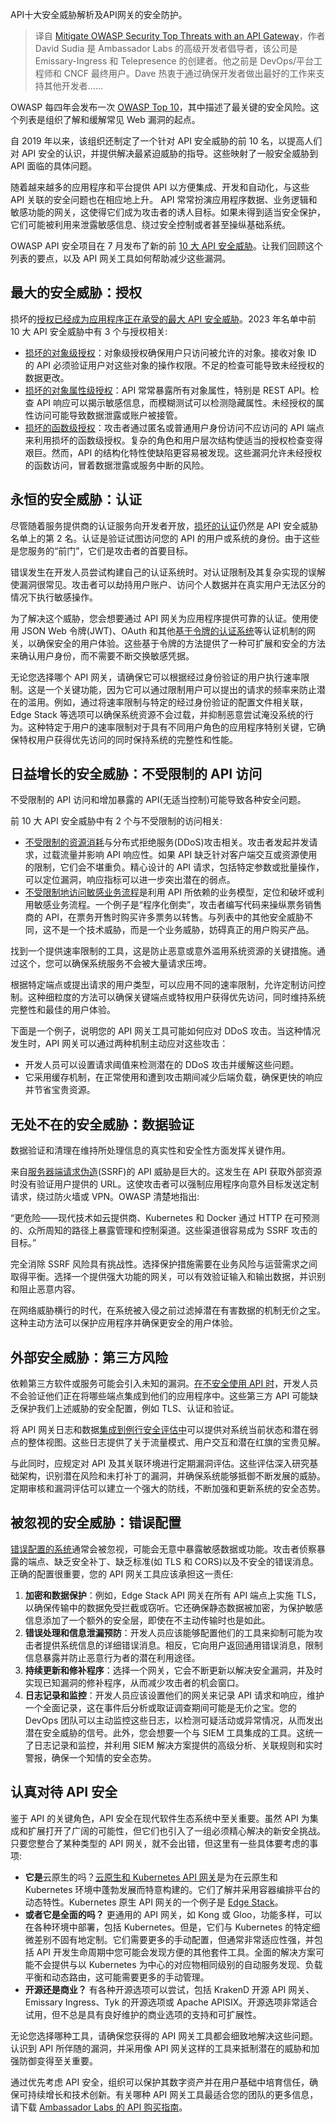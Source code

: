 <!--
title: 通过API网关缓解OWASP十大安全威胁
cover: https://cdn.thenewstack.io/media/2023/11/31e89923-security-1024x723.jpg
-->

API十大安全威胁解析及API网关的安全防护。

> 译自 [Mitigate OWASP Security Top Threats with an API Gateway](https://thenewstack.io/mitigate-owasp-security-top-threats-with-an-api-gateway/)，作者 David Sudia 是 Ambassador Labs 的高级开发者倡导者，该公司是 Emissary-Ingress 和 Telepresence 的创建者。他之前是 DevOps/平台工程师和 CNCF 最终用户。Dave 热衷于通过确保开发者做出最好的工作来支持其他开发者......

OWASP 每四年会发布一次 [OWASP Top 10](https://owasp.org/www-project-top-ten/)，其中描述了最关键的安全风险。这个列表是组织了解和缓解常见 Web 漏洞的起点。

自 2019 年以来，该组织还制定了一个针对 API 安全威胁的前 10 名，以提高人们对 API 安全的认识，并提供解决最紧迫威胁的指导。这些映射了一般安全威胁到 API 面临的具体问题。

随着越来越多的应用程序和平台提供 API 以方便集成、开发和自动化，与这些 API 关联的安全问题也在相应地上升。 API 常常扮演应用程序数据、业务逻辑和敏感功能的网关，这使得它们成为攻击者的诱人目标。如果未得到适当安全保护，它们可能被利用来泄露敏感信息、绕过安全控制或者甚至操纵基础系统。

OWASP API 安全项目在 7 月发布了新的前 [10 大 API 安全威胁](https://owasp.org/API-Security/editions/2023/en/0x00-header/)。让我们回顾这个列表的要点，以及 API 网关工具如何帮助减少这些漏洞。

## 最大的安全威胁：授权

损坏的[授权已经成为应用程序正在承受的最大 API 安全威胁](https://thenewstack.io/security-at-the-edge-authentication-and-authorization-for-apis/)。2023 年名单中前 10 大 API 安全威胁中有 3 个与授权相关:

- [损坏的对象级授权](https://owasp.org/API-Security/editions/2023/en/0xa1-broken-object-level-authorization/)：对象级授权确保用户只访问被允许的对象。接收对象 ID 的 API 必须验证用户对这些对象的操作权限。不足的检查可能导致未经授权的数据更改。
- [损坏的对象属性级授权](https://owasp.org/API-Security/editions/2023/en/0xa3-broken-object-property-level-authorization/)：API 常常暴露所有对象属性，特别是 REST API。检查 API 响应可以揭示敏感信息，而模糊测试可以检测隐藏属性。未经授权的属性访问可能导致数据泄露或账户被接管。
- [损坏的函数级授权](https://owasp.org/API-Security/editions/2023/en/0xa5-broken-function-level-authorization/)：攻击者通过匿名或普通用户身份访问不应访问的 API 端点来利用损坏的函数级授权。复杂的角色和用户层次结构使适当的授权检查变得艰巨。然而，API 的结构化特性使缺陷更容易被发现。这些漏洞允许未经授权的函数访问，冒着数据泄露或服务中断的风险。

## 永恒的安全威胁：认证

尽管随着服务提供商的认证服务向开发者开放，[损坏的认证](https://owasp.org/API-Security/editions/2023/en/0xa2-broken-authentication/)仍然是 API 安全威胁名单上的第 2 名。认证是验证试图访问您的 API 的用户或系统的身份。由于这些是您服务的“前门”，它们是攻击者的首要目标。

错误发生在开发人员尝试构建自己的认证系统时。对认证限制及其复杂实现的误解使漏洞很常见。攻击者可以劫持用户账户、访问个人数据并在真实用户无法区分的情况下执行敏感操作。

为了解决这个威胁，您会想要通过 API 网关为应用程序提供可靠的认证。使用使用 JSON Web 令牌(JWT)、OAuth 和其他[基于令牌的认证系统](https://roadmap.sh/guides/token-authentication)等认证机制的网关，以确保安全的用户体验。这些基于令牌的方法提供了一种可扩展和安全的方法来确认用户身份，而不需要不断交换敏感凭据。

无论您选择哪个 API 网关，请确保它可以根据经过身份验证的用户执行速率限制。这是一个关键功能，因为它可以通过限制用户可以提出的请求的频率来防止潜在的滥用。例如，通过将速率限制与特定的经过身份验证的配置文件相关联，Edge Stack 等选项可以确保系统资源不会过载，并抑制恶意尝试淹没系统的行为。这种特定于用户的速率限制对于具有不同用户角色的应用程序特别关键，它确保特权用户获得优先访问的同时保持系统的完整性和性能。

## 日益增长的安全威胁：不受限制的 API 访问

不受限制的 API 访问和增加暴露的 API(无适当控制)可能导致各种安全问题。

前 10 大 API 安全威胁中有 2 个与不受限制的访问相关:

- [不受限制的资源消耗](https://owasp.org/API-Security/editions/2023/en/0xa4-unrestricted-resource-consumption/)与分布式拒绝服务(DDoS)攻击相关。攻击者发起并发请求，过载流量并影响 API 响应性。如果 API 缺乏针对客户端交互或资源使用的限制，它们会不堪重负。精心设计的 API 请求，包括特定参数或批量操作，可以定位漏洞，响应指标可以进一步突出潜在的弱点。
- [不受限制地访问敏感业务流程](https://owasp.org/API-Security/editions/2023/en/0xa6-unrestricted-access-to-sensitive-business-flows/)是利用 API 所依赖的业务模型，定位和破坏或利用敏感业务流程。一个例子是“程序化倒卖”，攻击者编写代码来操纵票务销售商的 API，在票务开售时购买许多票务以转售。与列表中的其他安全威胁不同，这不是一个技术威胁，而是一个业务威胁，妨碍真正的用户购买产品。

找到一个提供速率限制的工具，这是防止恶意或意外滥用系统资源的关键措施。通过这个，您可以确保系统服务不会被大量请求压垮。

根据特定端点或提出请求的用户类型，可以应用不同的速率限制，允许定制访问控制。这种细粒度的方法可以确保关键端点或特权用户获得优先访问，同时维持系统完整性和最佳的用户体验。

下面是一个例子，说明您的 API 网关工具可能如何应对 DDoS 攻击。当这种情况发生时，API 网关可以通过两种机制主动应对这些攻击：

- 开发人员可以设置请求阈值来检测潜在的 DDoS 攻击并缓解这些问题。
- 它采用缓存机制，在正常使用和遭到攻击期间减少后端负载，确保更快的响应并节省宝贵资源。

## 无处不在的安全威胁：数据验证

数据验证和清理在维持所处理信息的真实性和安全性方面发挥关键作用。

来自[服务器端请求伪造](https://owasp.org/API-Security/editions/2023/en/0xa7-server-side-request-forgery/)(SSRF)的 API 威胁是巨大的。这发生在 API 获取外部资源时没有验证用户提供的 URL。这使攻击者可以强制应用程序向意外目标发送定制请求，绕过防火墙或 VPN。OWASP 清楚地指出:

“更危险——现代技术如云提供商、Kubernetes 和 Docker 通过 HTTP 在可预测的、众所周知的路径上暴露管理和控制渠道。这些渠道很容易成为 SSRF 攻击的目标。”

完全消除 SSRF 风险具有挑战性。选择保护措施需要在业务风险与运营需求之间取得平衡。选择一个提供强大功能的网关，可以有效验证输入和输出数据，并识别和阻止恶意内容。

在网络威胁横行的时代，在系统被入侵之前过滤掉潜在有害数据的机制无价之宝。这种主动方法可以保护应用程序并确保更安全的用户体验。

## 外部安全威胁：第三方风险

依赖第三方软件或服务可能会引入未知的漏洞。[在不安全使用 API 时](https://owasp.org/API-Security/editions/2023/en/0xaa-unsafe-consumption-of-apis/)，开发人员不会验证他们正在将哪些端点集成到他们的应用程序中。这些第三方 API 可能缺乏保护我们上述威胁的安全配置，例如 TLS、认证和验证。

将 API 网关日志和数据[集成到例行安全评估中](https://thenewstack.io/5-best-practices-for-securing-your-api-gateway/)可以提供对系统当前状态和潜在弱点的整体视图。这些日志提供了关于流量模式、用户交互和潜在红旗的宝贵见解。

与此同时，应规定对 API 及其关联环境进行定期漏洞评估。这些评估深入研究基础架构，识别潜在风险和未打补丁的漏洞，并确保系统能够抵御不断发展的威胁。定期审核和漏洞评估可以建立一个强大的防线，不断加强和更新系统的安全态势。

## 被忽视的安全威胁：错误配置

[错误配置的系统](https://owasp.org/API-Security/editions/2023/en/0xa8-security-misconfiguration/)通常会被忽视，可能会无意中暴露敏感数据或功能。攻击者侦察暴露的端点、缺乏安全补丁、缺乏标准(如 TLS 和 CORS)以及不安全的错误消息。正确的配置很重要，您的 API 网关工具应该承担这一责任:

1. **加密和数据保护**：例如，Edge Stack API 网关在所有 API 端点上实施 TLS，以确保传输中的数据免受拦截或窃听。它还确保静态数据被加密，为保护敏感信息添加了一个额外的安全层，即使在不主动传输时也是如此。
2. **错误处理和信息泄漏预防**：开发人员应该能够配置他们的工具来抑制可能为攻击者提供系统信息的详细错误消息。相反，它向用户返回通用错误消息，限制信息暴露并防止恶意行为者的潜在利用途径。
3. **持续更新和修补程序**：选择一个网关，它会不断更新以解决安全漏洞，并及时实现已知漏洞的修补程序，从而减少攻击者的机会窗口。
4. **日志记录和监控**：开发人员应该设置他们的网关来记录 API 请求和响应，维护一个全面记录，这在事件后分析或取证调查期间可能是无价之宝。您的 DevOps 团队可以主动监控这些日志，以检测可疑活动或异常情况，从而发出潜在安全威胁的信号。此外，您会想要一个与 SIEM 工具集成的工具。这统一了日志记录和监控，并利用 SIEM 解决方案提供的高级分析、关联规则和实时警报，确保一个知情的安全态势。

## 认真对待 API 安全

鉴于 API 的关键角色，API 安全在现代软件生态系统中至关重要。虽然 API 为集成和扩展打开了广阔的可能性，但它们也引入了一组必须精心解决的新安全挑战。只要您整合了某种类型的 API 网关，就不会出错，但这里有一些具体要考虑的事项:

- **它是**云原生的吗？[云原生和 Kubernetes API 网关](https://thenewstack.io/improving-cloud-native-devex-the-api-gateway-perspective/)是为在云原生和 Kubernetes 环境中蓬勃发展而特意构建的。它们了解并采用容器编排平台的动态特性。Kubernetes 原生 API 网关的一个例子是 [Edge Stack](https://www.getambassador.io/products/edge-stack/api-gateway)。
- **或者它是全面的吗？** 更通用的 API 网关，如 Kong 或 Gloo，功能多样，可以在各种环境中部署，包括 Kubernetes。但是，它们与 Kubernetes 的特定细微差别不固有地定制。它们需要更多的手动配置，但通常非常适应性强，并包括 API 开发生命周期中您可能会发现方便的其他套件工具。全面的解决方案可能不会提供与以 Kubernetes 为中心的对应物相同级别的自动服务发现、负载平衡和动态路由，这可能需要更多的手动管理。
- **开源还是商业？** 有各种开源选项可以尝试，包括 KrakenD 开源 API 网关、Emissary Ingress、Tyk 的开源选项或 Apache APISIX。开源选项非常适合试用，但不总是具有良好维护的商业选项的支持和可扩展性。

无论您选择哪种工具，请确保您获得的 API 网关工具都会细致地解决这些问题。认识到 API 所伴随的漏洞，并采用像 API 网关这样的工具来抵制潜在的威胁和加强防御变得至关重要。

通过优先考虑 API 安全，组织可以保护其数字资产并在用户基础中培育信任，确保可持续增长和技术创新。有关哪种 API 网关工具最适合您的团队的更多信息，请下载 [Ambassador Labs 的 API 购买指南](https://www.getambassador.io/resources/the-kubernetes-api-gateway-buyers-guide)。

